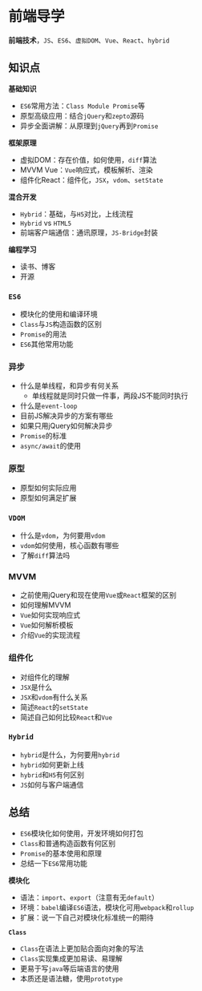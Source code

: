 # 前端导学 #

**前端技术**，`JS`、`ES6`、`虚拟DOM`、`Vue`、`React`、`hybrid`

## 知识点 ##

**基础知识**

- `ES6`常用方法：`Class Module Promise`等
- 原型高级应用：结合`jQuery`和`zepto`源码
- 异步全面讲解：从原理到`jQuery`再到`Promise`

**框架原理**

- 虚拟DOM：存在价值，如何使用，`diff`算法
- MVVM Vue：`Vue`响应式，模板解析、渲染
- 组件化React：组件化，`JSX`，`vdom`、`setState`

**混合开发**

- `Hybrid`：基础，与`H5`对比，上线流程
- `Hybrid` vs `HTML5`
- 前端客户端通信：通讯原理，`JS-Bridge`封装

**编程学习**

- 读书、博客
- 开源

### `ES6` ###

- 模块化的使用和编译环境
- `Class`与`JS`构造函数的区别
- `Promise`的用法
- `ES6`其他常用功能

### 异步 ###

- 什么是单线程，和异步有何关系
    - 单线程就是同时只做一件事，两段JS不能同时执行
- 什么是`event-loop`
- 目前JS解决异步的方案有哪些
- 如果只用jQuery如何解决异步
- `Promise`的标准
- `async/await`的使用

### 原型 ###

- 原型如何实际应用
- 原型如何满足扩展

### `VDOM` ###

- 什么是`vdom`，为何要用`vdom`
- `vdom`如何使用，核心函数有哪些
- 了解`diff`算法吗

### MVVM ###

- 之前使用jQuery和现在使用`Vue`或`React`框架的区别
- 如何理解MVVM
- `Vue`如何实现响应式
- `Vue`如何解析模板
- 介绍`Vue`的实现流程

### 组件化 ###

- 对组件化的理解
- `JSX`是什么
- `JSX`和`vdom`有什么关系
- 简述`React`的`setState`
- 简述自己如何比较`React`和`Vue`

### `Hybrid` ###

- `hybrid`是什么，为何要用`hybrid`
- `hybrid`如何更新上线
- `hybrid`和`H5`有何区别
- `JS`如何与客户端通信

## 总结 ##

- `ES6`模块化如何使用，开发环境如何打包
- `Class`和普通构造函数有何区别
- `Promise`的基本使用和原理
- 总结一下`ES6`常用功能

**模块化**

- 语法：`import`、`export`（注意有无`default`）
- 环境：`babel`编译`ES6`语法，模块化可用`webpack`和`rollup`
- 扩展：说一下自己对模块化标准统一的期待

**`Class`**

- `Class`在语法上更加贴合面向对象的写法
- `Class`实现集成更加易读、易理解
- 更易于写`java`等后端语言的使用
- 本质还是语法糖，使用`prototype`



